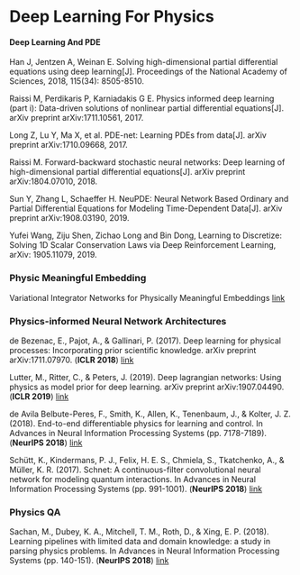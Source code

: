 # Deep Learning For Physics

#### Deep Learning And PDE

Han J, Jentzen A, Weinan E. Solving high-dimensional partial differential equations using deep learning[J]. Proceedings of the National Academy of Sciences, 2018, 115(34): 8505-8510.

Raissi M, Perdikaris P, Karniadakis G E. Physics informed deep learning (part i): Data-driven solutions of nonlinear partial differential equations[J]. arXiv preprint arXiv:1711.10561, 2017.

Long Z, Lu Y, Ma X, et al. PDE-net: Learning PDEs from data[J]. arXiv preprint arXiv:1710.09668, 2017.

Raissi M. Forward-backward stochastic neural networks: Deep learning of high-dimensional partial differential equations[J]. arXiv preprint arXiv:1804.07010, 2018.

Sun Y, Zhang L, Schaeffer H. NeuPDE: Neural Network Based Ordinary and Partial Differential Equations for Modeling Time-Dependent Data[J]. arXiv preprint arXiv:1908.03190, 2019.

Yufei Wang, Ziju Shen, Zichao Long and Bin Dong, Learning to Discretize: Solving 1D Scalar Conservation Laws via Deep Reinforcement Learning, arXiv: 1905.11079, 2019.


### Physic Meaningful Embedding

Variational Integrator Networks for Physically Meaningful Embeddings <a href="https://arxiv.org/pdf/1910.09349.pdf">link</a>

### Physics-informed Neural Network Architectures

de Bezenac, E., Pajot, A., & Gallinari, P. (2017). Deep learning for physical processes: Incorporating prior scientific knowledge. arXiv preprint arXiv:1711.07970. (**ICLR 2018**) <a href="https://openreview.net/pdf?id=By4HsfWAZ">link</a>

Lutter, M., Ritter, C., & Peters, J. (2019). Deep lagrangian networks: Using physics as model prior for deep learning. arXiv preprint arXiv:1907.04490. (**ICLR 2019**) <a href="https://arxiv.org/pdf/1907.04490">link</a>

de Avila Belbute-Peres, F., Smith, K., Allen, K., Tenenbaum, J., & Kolter, J. Z. (2018). End-to-end differentiable physics for learning and control. In Advances in Neural Information Processing Systems (pp. 7178-7189). (**NeurIPS 2018**) <a href="https://papers.nips.cc/paper/7948-end-to-end-differentiable-physics-for-learning-and-control.pdf">link</a>

Schütt, K., Kindermans, P. J., Felix, H. E. S., Chmiela, S., Tkatchenko, A., & Müller, K. R. (2017). Schnet: A continuous-filter convolutional neural network for modeling quantum interactions. In Advances in Neural Information Processing Systems (pp. 991-1001). (**NeurIPS 2018**) <a href="https://papers.nips.cc/paper/6700-schnet-a-continuous-filter-convolutional-neural-network-for-modeling-quantum-interactions.pdf">link</a>

### Physics QA

Sachan, M., Dubey, K. A., Mitchell, T. M., Roth, D., & Xing, E. P. (2018). Learning pipelines with limited data and domain knowledge: a study in parsing physics problems. In Advances in Neural Information Processing Systems (pp. 140-151). (**NeurIPS 2018**) <a href="http://papers.nips.cc/paper/7299-learning-pipelines-with-limited-data-and-domain-knowledge-a-study-in-parsing-physics-problems.pdf">link</a>